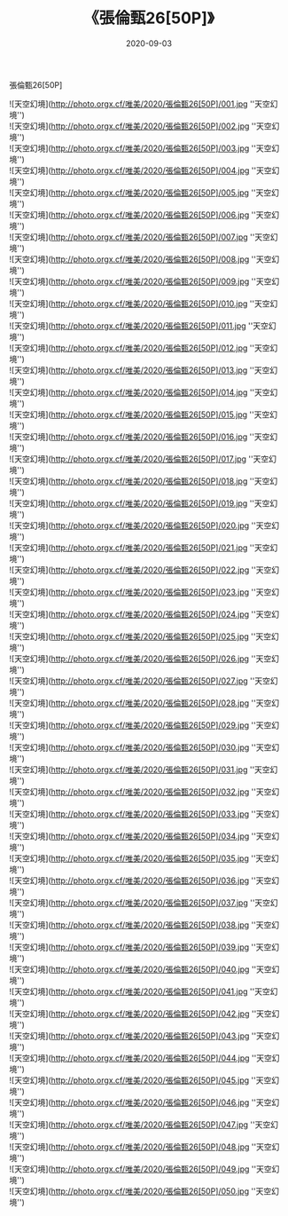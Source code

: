 ﻿---
layout: post
title:  《張倫甄26[50P]》
date:   2020-09-03
img: http://photo.orgx.cf/唯美/2020/張倫甄26[50P]/000.jpg
tags: [美女, 清纯, 唯美]
---

張倫甄26[50P]



![天空幻境](http://photo.orgx.cf/唯美/2020/張倫甄26[50P]/001.jpg ''天空幻境'') <br>
![天空幻境](http://photo.orgx.cf/唯美/2020/張倫甄26[50P]/002.jpg ''天空幻境'') <br>
![天空幻境](http://photo.orgx.cf/唯美/2020/張倫甄26[50P]/003.jpg ''天空幻境'') <br>
![天空幻境](http://photo.orgx.cf/唯美/2020/張倫甄26[50P]/004.jpg ''天空幻境'') <br>
![天空幻境](http://photo.orgx.cf/唯美/2020/張倫甄26[50P]/005.jpg ''天空幻境'') <br>
![天空幻境](http://photo.orgx.cf/唯美/2020/張倫甄26[50P]/006.jpg ''天空幻境'') <br>
![天空幻境](http://photo.orgx.cf/唯美/2020/張倫甄26[50P]/007.jpg ''天空幻境'') <br>
![天空幻境](http://photo.orgx.cf/唯美/2020/張倫甄26[50P]/008.jpg ''天空幻境'') <br>
![天空幻境](http://photo.orgx.cf/唯美/2020/張倫甄26[50P]/009.jpg ''天空幻境'') <br>
![天空幻境](http://photo.orgx.cf/唯美/2020/張倫甄26[50P]/010.jpg ''天空幻境'') <br>
![天空幻境](http://photo.orgx.cf/唯美/2020/張倫甄26[50P]/011.jpg ''天空幻境'') <br>
![天空幻境](http://photo.orgx.cf/唯美/2020/張倫甄26[50P]/012.jpg ''天空幻境'') <br>
![天空幻境](http://photo.orgx.cf/唯美/2020/張倫甄26[50P]/013.jpg ''天空幻境'') <br>
![天空幻境](http://photo.orgx.cf/唯美/2020/張倫甄26[50P]/014.jpg ''天空幻境'') <br>
![天空幻境](http://photo.orgx.cf/唯美/2020/張倫甄26[50P]/015.jpg ''天空幻境'') <br>
![天空幻境](http://photo.orgx.cf/唯美/2020/張倫甄26[50P]/016.jpg ''天空幻境'') <br>
![天空幻境](http://photo.orgx.cf/唯美/2020/張倫甄26[50P]/017.jpg ''天空幻境'') <br>
![天空幻境](http://photo.orgx.cf/唯美/2020/張倫甄26[50P]/018.jpg ''天空幻境'') <br>
![天空幻境](http://photo.orgx.cf/唯美/2020/張倫甄26[50P]/019.jpg ''天空幻境'') <br>
![天空幻境](http://photo.orgx.cf/唯美/2020/張倫甄26[50P]/020.jpg ''天空幻境'') <br>
![天空幻境](http://photo.orgx.cf/唯美/2020/張倫甄26[50P]/021.jpg ''天空幻境'') <br>
![天空幻境](http://photo.orgx.cf/唯美/2020/張倫甄26[50P]/022.jpg ''天空幻境'') <br>
![天空幻境](http://photo.orgx.cf/唯美/2020/張倫甄26[50P]/023.jpg ''天空幻境'') <br>
![天空幻境](http://photo.orgx.cf/唯美/2020/張倫甄26[50P]/024.jpg ''天空幻境'') <br>
![天空幻境](http://photo.orgx.cf/唯美/2020/張倫甄26[50P]/025.jpg ''天空幻境'') <br>
![天空幻境](http://photo.orgx.cf/唯美/2020/張倫甄26[50P]/026.jpg ''天空幻境'') <br>
![天空幻境](http://photo.orgx.cf/唯美/2020/張倫甄26[50P]/027.jpg ''天空幻境'') <br>
![天空幻境](http://photo.orgx.cf/唯美/2020/張倫甄26[50P]/028.jpg ''天空幻境'') <br>
![天空幻境](http://photo.orgx.cf/唯美/2020/張倫甄26[50P]/029.jpg ''天空幻境'') <br>
![天空幻境](http://photo.orgx.cf/唯美/2020/張倫甄26[50P]/030.jpg ''天空幻境'') <br>
![天空幻境](http://photo.orgx.cf/唯美/2020/張倫甄26[50P]/031.jpg ''天空幻境'') <br>
![天空幻境](http://photo.orgx.cf/唯美/2020/張倫甄26[50P]/032.jpg ''天空幻境'') <br>
![天空幻境](http://photo.orgx.cf/唯美/2020/張倫甄26[50P]/033.jpg ''天空幻境'') <br>
![天空幻境](http://photo.orgx.cf/唯美/2020/張倫甄26[50P]/034.jpg ''天空幻境'') <br>
![天空幻境](http://photo.orgx.cf/唯美/2020/張倫甄26[50P]/035.jpg ''天空幻境'') <br>
![天空幻境](http://photo.orgx.cf/唯美/2020/張倫甄26[50P]/036.jpg ''天空幻境'') <br>
![天空幻境](http://photo.orgx.cf/唯美/2020/張倫甄26[50P]/037.jpg ''天空幻境'') <br>
![天空幻境](http://photo.orgx.cf/唯美/2020/張倫甄26[50P]/038.jpg ''天空幻境'') <br>
![天空幻境](http://photo.orgx.cf/唯美/2020/張倫甄26[50P]/039.jpg ''天空幻境'') <br>
![天空幻境](http://photo.orgx.cf/唯美/2020/張倫甄26[50P]/040.jpg ''天空幻境'') <br>
![天空幻境](http://photo.orgx.cf/唯美/2020/張倫甄26[50P]/041.jpg ''天空幻境'') <br>
![天空幻境](http://photo.orgx.cf/唯美/2020/張倫甄26[50P]/042.jpg ''天空幻境'') <br>
![天空幻境](http://photo.orgx.cf/唯美/2020/張倫甄26[50P]/043.jpg ''天空幻境'') <br>
![天空幻境](http://photo.orgx.cf/唯美/2020/張倫甄26[50P]/044.jpg ''天空幻境'') <br>
![天空幻境](http://photo.orgx.cf/唯美/2020/張倫甄26[50P]/045.jpg ''天空幻境'') <br>
![天空幻境](http://photo.orgx.cf/唯美/2020/張倫甄26[50P]/046.jpg ''天空幻境'') <br>
![天空幻境](http://photo.orgx.cf/唯美/2020/張倫甄26[50P]/047.jpg ''天空幻境'') <br>
![天空幻境](http://photo.orgx.cf/唯美/2020/張倫甄26[50P]/048.jpg ''天空幻境'') <br>
![天空幻境](http://photo.orgx.cf/唯美/2020/張倫甄26[50P]/049.jpg ''天空幻境'') <br>
![天空幻境](http://photo.orgx.cf/唯美/2020/張倫甄26[50P]/050.jpg ''天空幻境'') <br>